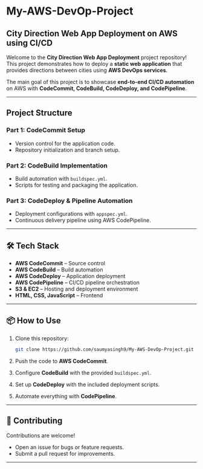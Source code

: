 # My-AWS-DevOp-Project

## City Direction Web App Deployment on AWS using CI/CD

Welcome to the **City Direction Web App Deployment** project repository!
This project demonstrates how to deploy a **static web application** that provides directions between cities using **AWS DevOps services**.

The main goal of this project is to showcase **end-to-end CI/CD automation** on AWS with **CodeCommit, CodeBuild, CodeDeploy, and CodePipeline**.

---

##  Project Structure

### **Part 1: CodeCommit Setup**

* Version control for the application code.
* Repository initialization and branch setup.

### **Part 2: CodeBuild Implementation**

* Build automation with `buildspec.yml`.
* Scripts for testing and packaging the application.

### **Part 3: CodeDeploy & Pipeline Automation**

* Deployment configurations with `appspec.yml`.
* Continuous delivery pipeline using AWS CodePipeline.

---

## 🛠️ Tech Stack

* **AWS CodeCommit** – Source control
* **AWS CodeBuild** – Build automation
* **AWS CodeDeploy** – Application deployment
* **AWS CodePipeline** – CI/CD pipeline orchestration
* **S3 & EC2** – Hosting and deployment environment
* **HTML, CSS, JavaScript** – Frontend

---

## 📦 How to Use

1. Clone this repository:

   ```bash
   git clone https://github.com/saumyasingh9/My-AWS-DevOp-Project.git
   ```
2. Push the code to **AWS CodeCommit**.
3. Configure **CodeBuild** with the provided `buildspec.yml`.
4. Set up **CodeDeploy** with the included deployment scripts.
5. Automate everything with **CodePipeline**.

---


## 🤝 Contributing

Contributions are welcome!

* Open an issue for bugs or feature requests.
* Submit a pull request for improvements.

---






